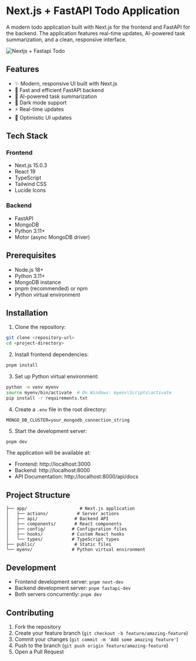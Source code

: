 # Next.js + FastAPI Todo Application

A modern todo application built with Next.js for the frontend and FastAPI for the backend. The application features real-time updates, AI-powered task summarization, and a clean, responsive interface.

![Nextjs + Fastapi Todo](https://github.com/user-attachments/assets/1e8475c7-665a-49fb-8901-fe2b3bae8f54)

## Features

- ✨ Modern, responsive UI built with Next.js
- 🚀 Fast and efficient FastAPI backend
- 🤖 AI-powered task summarization
- 🎨 Dark mode support
- ⚡ Real-time updates
- 🔄 Optimistic UI updates

## Tech Stack

### Frontend
- Next.js 15.0.3
- React 19
- TypeScript
- Tailwind CSS
- Lucide Icons

### Backend
- FastAPI
- MongoDB
- Python 3.11+
- Motor (async MongoDB driver)

## Prerequisites

- Node.js 18+ 
- Python 3.11+
- MongoDB instance
- pnpm (recommended) or npm
- Python virtual environment

## Installation

1. Clone the repository:

```bash
git clone <repository-url>
cd <project-directory>
```

2. Install frontend dependencies:
```bash
pnpm install
```

3. Set up Python virtual environment:
```bash
python -m venv myenv
source myenv/bin/activate  # On Windows: myenv\Scripts\activate
pip install -r requirements.txt
```

4. Create a `.env` file in the root directory:
```env
MONGO_DB_CLUSTER=your_mongodb_connection_string
```

5. Start the development server:
```bash
pnpm dev
```

The application will be available at:
- Frontend: http://localhost:3000
- Backend: http://localhost:8000
- API Documentation: http://localhost:8000/api/docs

## Project Structure

```
├── app/                    # Next.js application
│   ├── actions/           # Server actions
│   ├── api/              # Backend API
│   ├── components/       # React components
│   ├── config/          # Configuration files
│   ├── hooks/           # Custom React hooks
│   └── types/           # TypeScript types
├── public/               # Static files
└── myenv/               # Python virtual environment
```

## Development

- Frontend development server: `pnpm next-dev`
- Backend development server: `pnpm fastapi-dev`
- Both servers concurrently: `pnpm dev`

## Contributing

1. Fork the repository
2. Create your feature branch (`git checkout -b feature/amazing-feature`)
3. Commit your changes (`git commit -m 'Add some amazing feature'`)
4. Push to the branch (`git push origin feature/amazing-feature`)
5. Open a Pull Request
